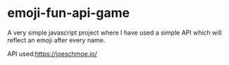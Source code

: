 # emoji-fun-api-game

A very simple javascript project where I have used a simple API which will reflect an emoji after every name.

API used:https://joeschmoe.io/

